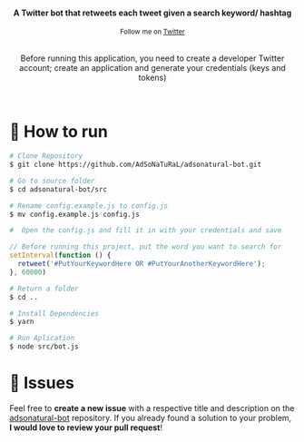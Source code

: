 <div align="center">
   <h4>A Twitter bot that retweets each tweet given a search keyword/ hashtag </h4>
</div>

<div align="center">
  <sub>Follow me on
    <a href="https://twitter.com/adsonatural">
      Twitter
    </a>
  </sub>
</div>

<br />

<p align="center">Before running this application, you need to create a developer Twitter account; create an application and generate your credentials (keys and tokens)</p>

<br />

# :construction_worker: How to run
```bash
# Clone Repository
$ git clone https://github.com/AdSoNaTuRaL/adsonatural-bot.git
```
```bash
# Go to source folder
$ cd adsonatural-bot/src

# Rename config.example.js to config.js
$ mv config.example.js config.js

#  Open the config.js and fill it in with your credentials and save
```
```js
// Before running this project, put the word you want to search for
setInterval(function () {
  retweet('#PutYourKeywordHere OR #PutYourAnotherKeywordHere');
}, 60000)
```

```bash
# Return a folder
$ cd ..

# Install Dependencies
$ yarn

# Run Aplication
$ node src/bot.js
```

# :bug: Issues

Feel free to **create a new issue** with a respective title and description on the [adsonatural-bot](https://github.com/AdSoNaTuRaL/adsonatural-bot/issues) repository. If you already found a solution to your problem, **I would love to review your pull request**!
